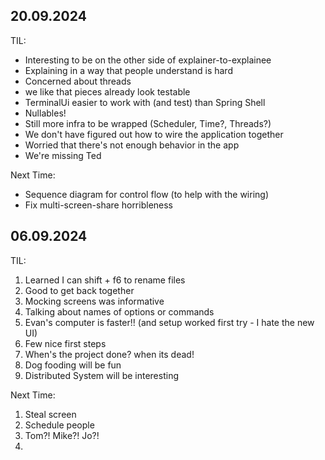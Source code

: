 20.09.2024
----------

TIL:

* Interesting to be on the other side of explainer-to-explainee
* Explaining in a way that people understand is hard
* Concerned about threads
* we like that pieces already look testable
* TerminalUi easier to work with (and test) than Spring Shell
* Nullables!
* Still more infra to be wrapped (Scheduler, Time?, Threads?)
* We don't have figured out how to wire the application together
* Worried that there's not enough behavior in the app
* We're missing Ted

Next Time:

* Sequence diagram for control flow (to help with the wiring)
* Fix multi-screen-share horribleness

06.09.2024
----------
TIL:
1. Learned I can shift + f6 to rename files
2. Good to get back together
3. Mocking screens was informative
4. Talking about names of options or commands
5. Evan's computer is faster!! (and setup worked first try - I hate the new UI)
6. Few nice first steps
7. When's the project done? when its dead!
8. Dog fooding will be fun
9. Distributed System will be interesting

Next Time:
1. Steal screen
2. Schedule people
3. Tom?! Mike?! Jo?!
4. 